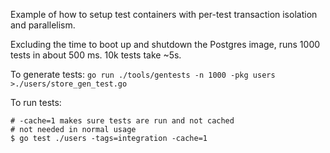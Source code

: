 Example of how to setup test containers with per-test transaction isolation
and parallelism.

Excluding the time to boot up and shutdown the Postgres image, runs 1000 tests
in about 500 ms. 10k tests take ~5s.

To generate tests: `go run ./tools/gentests -n 1000 -pkg users >./users/store_gen_test.go`

To run tests:

```shell
# -cache=1 makes sure tests are run and not cached
# not needed in normal usage
$ go test ./users -tags=integration -cache=1
```

